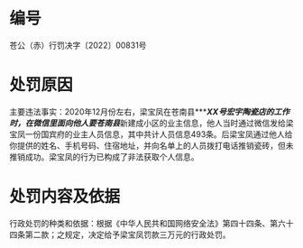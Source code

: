 # 编号

苍公（赤）行罚决字〔2022〕00831号

# 处罚原因

主要违法事实：2020年12月份左右，梁宝凤在苍南县******XX号宏宇陶瓷店的工作时，在微信里面向他人要苍南县***新建成小区的业主信息，他人当时通过微信发给梁宝凤一份国宾府的业主人员信息，其中共计人员信息493条。后梁宝凤通过他人给你提供的姓名、手机号码、住宿地址，并向名单上的人员拨打电话推销瓷砖，但未推销成功。梁宝凤的行为已构成了非法获取个人信息。

# 处罚内容及依据

行政处罚的种类和依据：根据《中华人民共和国网络安全法》第四十四条、第六十四条第二款；之规定，决定给予梁宝凤罚款三万元的行政处罚。
